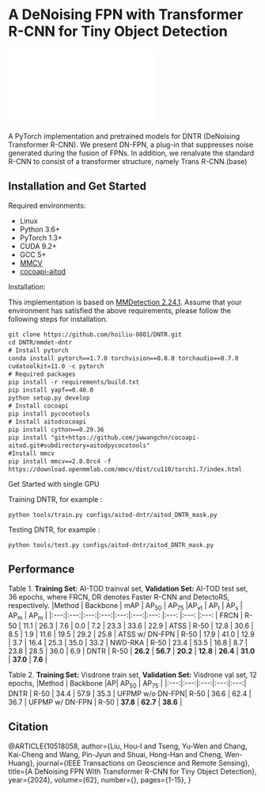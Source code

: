 # A DeNoising FPN with Transformer R-CNN for Tiny Object Detection

![method](./dnfpn_v2.pdf)


A PyTorch implementation and pretrained models for DNTR (DeNoising Transformer R-CNN). We present DN-FPN, a plug-in that suppresses noise generated during the fusion of FPNs. In addition, we renalvate the standard R-CNN to consist of a transformer structure, namely Trans R-CNN.(base)
## Installation and Get Started

Required environments:
* Linux
* Python 3.6+
* PyTorch 1.3+
* CUDA 9.2+
* GCC 5+
* [MMCV](https://mmcv.readthedocs.io/en/latest/#installation)
* [cocoapi-aitod](https://github.com/jwwangchn/cocoapi-aitod)


Installation:

This implementation is based on [MMDetection 2.24.1](https://github.com/open-mmlab/mmdetection). Assume that your environment has satisfied the above requirements, please follow the following steps for installation.

```shell script
git clone https://github.com/hoiliu-0801/DNTR.git
cd DNTR/mmdet-dntr
# Install pytorch
conda install pytorch==1.7.0 torchvision==0.8.0 torchaudio==0.7.0 cudatoolkit=11.0 -c pytorch
# Required packages
pip install -r requirements/build.txt
pip install yapf==0.40.0
python setup.py develop
# Install cocoapi
pip install pycocotools
# Install aitodcocoapi
pip install cython==0.29.36
pip install "git+https://github.com/jwwangchn/cocoapi-aitod.git#subdirectory=aitodpycocotools"
#Install mmcv
pip install mmcv==2.0.0rc4 -f https://download.openmmlab.com/mmcv/dist/cu110/torch1.7/index.html
```



Get Started with single GPU

Training DNTR, for example :

```
python tools/train.py configs/aitod-dntr/aitod_DNTR_mask.py
```

Testing DNTR, for example :
```
python tools/test.py configs/aitod-dntr/aitod_DNTR_mask.py
```

## Performance
Table 1. **Training Set:** AI-TOD trainval set, **Validation Set:** AI-TOD test set, 36 epochs, where FRCN, DR denotes Faster R-CNN and DetectoRS, respectively.
|Method | Backbone | mAP | AP<sub>50</sub> | AP<sub>75</sub> |AP<sub>vt</sub> | AP<sub>t</sub>  | AP<sub>s</sub>  | AP<sub>m</sub> | AP<sub>m</sub> |
|:---:|:---:|:---:|:---:|:---:|:---:|:---: |:---: |:---: |:---: |
FRCN | R-50 | 11.1 | 26.3 | 7.6 | 0.0 | 7.2 | 23.3 | 33.6 | 22.9 |
ATSS | R-50 | 12.8 | 30.6 | 8.5 | 1.9 | 11.6 | 19.5 | 29.2 | 25.8 |
ATSS w/ DN-FPN | R-50 | 17.9 | 41.0 | 12.9 | 3.7 | 16.4 | 25.3 | 35.0 | 33.2 |
NWD-RKA | R-50 | 23.4 | 53.5 | 16.8 | 8.7 | 23.8 | 28.5 | 36.0 | 6.9 |
DNTR | R-50 | **26.2** | **56.7** | **20.2** | **12.8** | **26.4** | **31.0** | **37.0** | **7.6** |

Table 2.  **Training Set:** Visdrone train set, **Validation Set:** Visdrone val set, 12 epochs,
|Method | Backbone |AP| AP<sub>50</sub> | AP<sub>75</sub> |
|:---:|:---:|:---:|:---:|:---:|
DNTR | R-50 | 34.4 | 57.9 | 35.3 |
UFPMP w/o DN-FPN| R-50 | 36.6 | 62.4 | 36.7 |
UFPMP w/ DN-FPN | R-50 | **37.8** | **62.7** | **38.6** |

## Citation
@ARTICLE{10518058,
  author={Liu, Hou-I and Tseng, Yu-Wen and Chang, Kai-Cheng and Wang, Pin-Jyun and Shuai, Hong-Han and Cheng, Wen-Huang},
  journal={IEEE Transactions on Geoscience and Remote Sensing}, 
  title={A DeNoising FPN With Transformer R-CNN for Tiny Object Detection}, 
  year={2024},
  volume={62},
  number={},
  pages={1-15},
}
